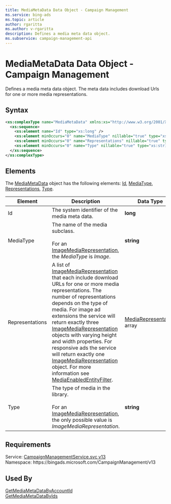 ```yaml
---
title: MediaMetaData Data Object - Campaign Management
ms.service: bing-ads
ms.topic: article
author: rgaritta
ms.author: v-rgaritta
description: Defines a media meta data object.
ms.subservice: campaign-management-api
---
```

# MediaMetaData Data Object - Campaign Management
Defines a media meta data object. The meta data includes download Urls for one or more media representations.

## Syntax
```xml
<xs:complexType name="MediaMetaData" xmlns:xs="http://www.w3.org/2001/XMLSchema">
  <xs:sequence>
    <xs:element name="Id" type="xs:long" />
    <xs:element minOccurs="0" name="MediaType" nillable="true" type="xs:string" />
    <xs:element minOccurs="0" name="Representations" nillable="true" type="tns:ArrayOfMediaRepresentation" />
    <xs:element minOccurs="0" name="Type" nillable="true" type="xs:string" />
  </xs:sequence>
</xs:complexType>
```

## <a name="elements"></a>Elements

The [MediaMetaData](mediametadata.md) object has the following elements: [Id](#id), [MediaType](#mediatype), [Representations](#representations), [Type](#type).

|Element|Description|Data Type|
|-----------|---------------|-------------|
|<a name="id"></a>Id|The system identifier of the media meta data.|**long**|
|<a name="mediatype"></a>MediaType|The name of the media subclass.<br/><br/>For an [ImageMediaRepresentation](imagemediarepresentation.md), the *MediaType* is *Image*.|**string**|
|<a name="representations"></a>Representations|A list of [ImageMediaRepresentation](imagemediarepresentation.md) that each include download URLs for one or more media representations. The number of representations depends on the type of media. For image ad extensions the service will return exactly three [ImageMediaRepresentation](imagemediarepresentation.md) objects with varying height and width properties. For responsive ads the service will return exactly one [ImageMediaRepresentation](imagemediarepresentation.md) object. For more information see [MediaEnabledEntityFilter](mediaenabledentityfilter.md).|[MediaRepresentation](mediarepresentation.md) array|
|<a name="type"></a>Type|The type of media in the library.<br/><br/>For an [ImageMediaRepresentation](imagemediarepresentation.md), the only possible value is *ImageMediaRepresentation*.|**string**|

## Requirements
Service: [CampaignManagementService.svc v13](https://campaign.api.bingads.microsoft.com/Api/Advertiser/CampaignManagement/v13/CampaignManagementService.svc)  
Namespace: https\://bingads.microsoft.com/CampaignManagement/v13  

## Used By
[GetMediaMetaDataByAccountId](getmediametadatabyaccountid.md)  
[GetMediaMetaDataByIds](getmediametadatabyids.md)  
